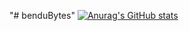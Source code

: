 "# benduBytes" 
[![Anurag's GitHub stats](https://github-readme-stats.vercel.app/api?username=benduBytes)](https://github.com/anuraghazra/github-readme-stats)
